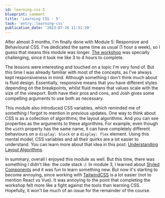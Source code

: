 ```yaml
---
id: learning-css-5
blueprint: comment
title: 'Learning CSS - 5'
task: 'entry::learning-css'
publication_date: '2023-07-26 11:51:20'
---
```


After almost 3 months, I'm finally done with Module 5: Responsive and Behavioural CSS. I've dedicated the same time as usual (1 hour a week), so I guess that means this module was longer. [The workshop](https://github.com/NoelDeMartin/css-for-js-workshop-5) was specially challenging, since it took me like 3 to 4 hours to complete.

The lessons were interesting and touched on a topic I'm very fond of. But this time I was already familiar with most of the concepts, as I've always kept responsiveness in mind. Although something I don't think much about is fluid design. Essentially, responsive means that you have different styles depending on the breakpoints, whilst fluid means that values scale with the size of the viewport. Both have their pros and cons, and Josh gives some compelling arguments to use both as necessary.

This module also introduced CSS variables, which reminded me of something I forgot to mention in previous updates. One way to think about CSS is as a collection of algorithms; the layout algorithms. And you can see properties as the arguments to these algorithms. For example, even though the `width` property has the same name, it can have completely different behaviours on a `display: block` or a `display: flex` element. Using this mental model, CSS variables and all their quirks are a lot easier to understand. You can learn more about that idea in this post: [Understanding Layout Algorithms](https://www.joshwcomeau.com/css/understanding-layout-algorithms/).

In summary, overall I enjoyed this module as well. But this time, there was something I didn't like: the code stack :/. In module 3, I learned about [Styled Components](https://styled-components.com/) and it was fun to learn something new. But now it's starting to become annoying, since working with [TailwindCSS](https://tailwindcss.com/) is a lot easier (not to mention React vs Vue). It was annoying to the point that completing the workshop felt more like a fight against the tools than learning CSS. Hopefully, it won't be much of an issue for the remainder of the course.
